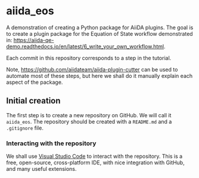 # aiida_eos

A demonstration of creating a Python package for AiiDA plugins.
The goal is to create a plugin package for the Equation of State workflow demonstrated in: <https://aiida-qe-demo.readthedocs.io/en/latest/6_write_your_own_workflow.html>.

Each commit in this repository corresponds to a step in the tutorial.

Note, <https://github.com/aiidateam/aiida-plugin-cutter> can be used to automate most of these steps,
but here we shall do it manually explain each aspect of the package.

## Initial creation

The first step is to create a new repository on GitHub.
We will call it `aiida_eos`.
The repository should be created with a `README.md` and a `.gitignore` file.

### Interacting with the repository

We shall use [Visual Studio Code](https://code.visualstudio.com/) to interact with the repository.
This is a free, open-source, cross-platform IDE, with nice integration with GitHub, and many useful extensions.
